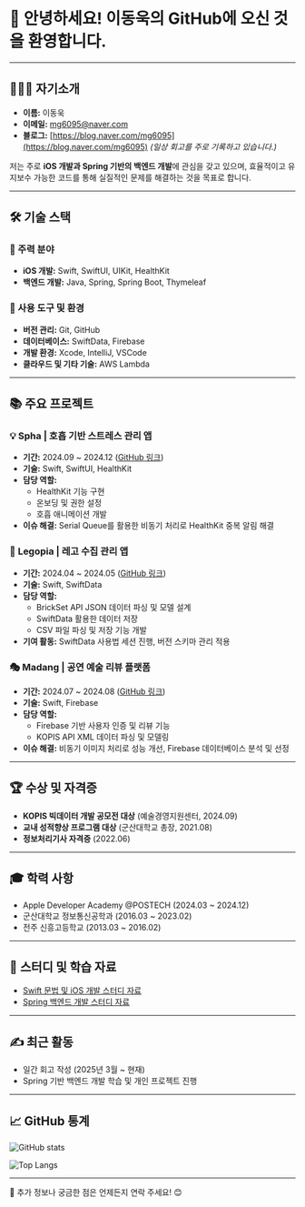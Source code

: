 # 👋 안녕하세요! 이동욱의 GitHub에 오신 것을 환영합니다.

---

## 🙋🏻‍♂️ 자기소개

- **이름:** 이동욱  
- **이메일:** mg6095@naver.com  
- **블로그:** [https://blog.naver.com/mg6095](https://blog.naver.com/mg6095)
  *(일상 회고를 주로 기록하고 있습니다.)*

저는 주로 **iOS 개발과 Spring 기반의 백엔드 개발**에 관심을 갖고 있으며, 효율적이고 유지보수 가능한 코드를 통해 실질적인 문제를 해결하는 것을 목표로 합니다.

---

## 🛠 기술 스택

### 📌 주력 분야
- **iOS 개발:** Swift, SwiftUI, UIKit, HealthKit  
- **백엔드 개발:** Java, Spring, Spring Boot, Thymeleaf  

### 📌 사용 도구 및 환경
- **버전 관리:** Git, GitHub  
- **데이터베이스:** SwiftData, Firebase  
- **개발 환경:** Xcode, IntelliJ, VSCode  
- **클라우드 및 기타 기술:** AWS Lambda  

---

## 📚 주요 프로젝트

### 💡 **Spha | 호흡 기반 스트레스 관리 앱**
- **기간:** 2024.09 ~ 2024.12 ([GitHub 링크](#))
- **기술:** Swift, SwiftUI, HealthKit
- **담당 역할:**
  - HealthKit 기능 구현
  - 온보딩 및 권한 설정
  - 호흡 애니메이션 개발
- **이슈 해결:** Serial Queue를 활용한 비동기 처리로 HealthKit 중복 알림 해결

### 🧩 **Legopia | 레고 수집 관리 앱**
- **기간:** 2024.04 ~ 2024.05 ([GitHub 링크](#))
- **기술:** Swift, SwiftData
- **담당 역할:**
  - BrickSet API JSON 데이터 파싱 및 모델 설계
  - SwiftData 활용한 데이터 저장
  - CSV 파일 파싱 및 저장 기능 개발
- **기여 활동:** SwiftData 사용법 세션 진행, 버전 스키마 관리 적용

### 🎭 **Madang | 공연 예술 리뷰 플랫폼**
- **기간:** 2024.07 ~ 2024.08 ([GitHub 링크](#))
- **기술:** Swift, Firebase
- **담당 역할:**
  - Firebase 기반 사용자 인증 및 리뷰 기능
  - KOPIS API XML 데이터 파싱 및 모델링
- **이슈 해결:** 비동기 이미지 처리로 성능 개선, Firebase 데이터베이스 분석 및 선정

---

## 🏆 수상 및 자격증

- **KOPIS 빅데이터 개발 공모전 대상** (예술경영지원센터, 2024.09)
- **교내 성적향상 프로그램 대상** (군산대학교 총장, 2021.08)
- **정보처리기사 자격증** (2022.06)

---

## 🎓 학력 사항

- Apple Developer Academy @POSTECH (2024.03 ~ 2024.12)
- 군산대학교 정보통신공학과 (2016.03 ~ 2023.02)
- 전주 신흥고등학교 (2013.03 ~ 2016.02)

---

## 📖 스터디 및 학습 자료

- [Swift 문법 및 iOS 개발 스터디 자료](#)
- [Spring 백엔드 개발 스터디 자료](#)

---

## ✍️ 최근 활동

- 일간 회고 작성 (2025년 3월 ~ 현재)
- Spring 기반 백엔드 개발 학습 및 개인 프로젝트 진행

---

## 📈 GitHub 통계

![GitHub stats](https://github-readme-stats.vercel.app/api?username=[GitHub아이디]&show_icons=true&theme=github_dark)

![Top Langs](https://github-readme-stats.vercel.app/api/top-langs/?username=[GitHub아이디]&layout=compact&theme=github_dark)

---

💬 추가 정보나 궁금한 점은 언제든지 연락 주세요! 😊
